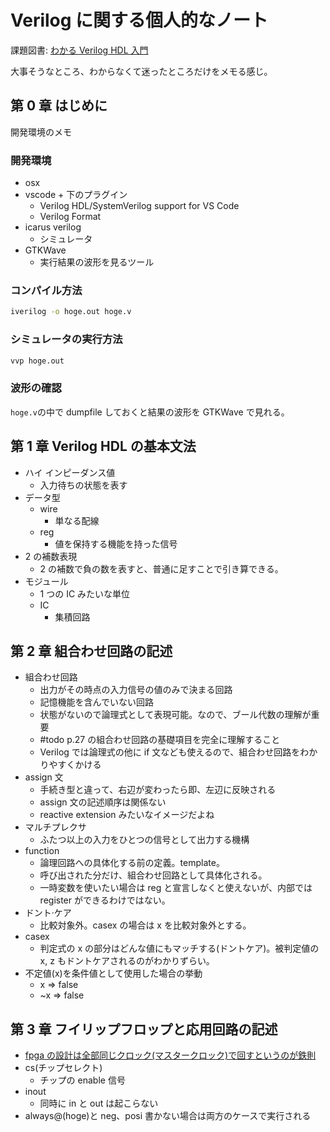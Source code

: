 # Verilog に関する個人的なノート

課題図書: [わかる Verilog HDL 入門](https://www.amazon.co.jp/わかるVerilog-HDL入門―文法の基礎から論理回路設計、論理合成、実装まで-トランジスタ技術SPECIAL-木村-真也/dp/4789837564)

大事そうなところ、わからなくて迷ったところだけをメモる感じ。

## 第 0 章 はじめに

開発環境のメモ

### 開発環境

- osx
- vscode + 下のプラグイン
  - Verilog HDL/SystemVerilog support for VS Code
  - Verilog Format
- icarus verilog
  - シミュレータ
- GTKWave
  - 実行結果の波形を見るツール

### コンパイル方法

```bash
iverilog -o hoge.out hoge.v
```

### シミュレータの実行方法

```bash
vvp hoge.out
```

### 波形の確認

`hoge.v`の中で dumpfile しておくと結果の波形を GTKWave で見れる。

## 第 1 章 Verilog HDL の基本文法

- ハイ インピーダンス値
  - 入力待ちの状態を表す
- データ型
  - wire
    - 単なる配線
  - reg
    - 値を保持する機能を持った信号
- 2 の補数表現
  - 2 の補数で負の数を表すと、普通に足すことで引き算できる。
- モジュール
  - 1 つの IC みたいな単位
  - IC
    - 集積回路

## 第 2 章 組合わせ回路の記述

- 組合わせ回路
  - 出力がその時点の入力信号の値のみで決まる回路
  - 記憶機能を含んでいない回路
  - 状態がないので論理式として表現可能。なので、ブール代数の理解が重要
  - #todo p.27 の組合わせ回路の基礎項目を完全に理解すること
  - Verilog では論理式の他に if 文なども使えるので、組合わせ回路をわかりやすくかける
- assign 文
  - 手続き型と違って、右辺が変わったら即、左辺に反映される
  - assign 文の記述順序は関係ない
  - reactive extension みたいなイメージだよね
- マルチプレクサ
  - ふたつ以上の入力をひとつの信号として出力する機構
- function
  - 論理回路への具体化する前の定義。template。
  - 呼び出された分だけ、組合わせ回路として具体化される。
  - 一時変数を使いたい場合は reg と宣言しなくと使えないが、内部では register ができるわけではない。
- ドント·ケア
  - 比較対象外。casex の場合は x を比較対象外とする。
- casex
  - 判定式の x の部分はどんな値にもマッチする(ドントケア)。被判定値の x, z もドントケアされるのがわかりずらい。
- 不定値(x)を条件値として使用した場合の挙動
  - x => false
  - ~x => false

## 第 3 章 フイリップフロップと応用回路の記述

- [fpga の設計は全部同じクロック(マスタークロック)で回すというのが鉄則](https://service.macnica.co.jp/library/119381)
- cs(チップセレクト)
  - チップの enable 信号
- inout
  - 同時に in と out は起こらない
- always@(hoge)と neg、posi 書かない場合は両方のケースで実行される
